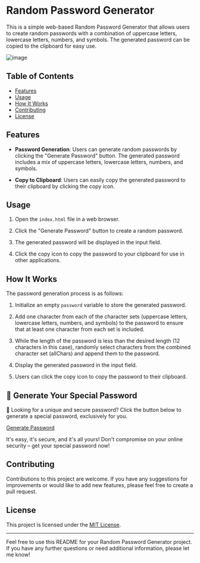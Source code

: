 # Random Password Generator

This is a simple web-based Random Password Generator that allows users to create random passwords with a combination of uppercase letters, lowercase letters, numbers, and symbols. The generated password can be copied to the clipboard for easy use.

![image](https://github.com/YawBoah/Random-Password-Generator/assets/126890146/cfdf693c-e3bd-4721-92e8-aaebf8fa2952)

## Table of Contents

- [Features](#features)
- [Usage](#usage)
- [How It Works](#how-it-works)
- [Contributing](#contributing)
- [License](#license)

## Features

- **Password Generation**: Users can generate random passwords by clicking the "Generate Password" button. The generated password includes a mix of uppercase letters, lowercase letters, numbers, and symbols.

- **Copy to Clipboard**: Users can easily copy the generated password to their clipboard by clicking the copy icon.

## Usage

1. Open the `index.html` file in a web browser.

2. Click the "Generate Password" button to create a random password.

3. The generated password will be displayed in the input field.

4. Click the copy icon to copy the password to your clipboard for use in other applications.

## How It Works

The password generation process is as follows:

1. Initialize an empty `password` variable to store the generated password.

2. Add one character from each of the character sets (uppercase letters, lowercase letters, numbers, and symbols) to the password to ensure that at least one character from each set is included.

3. While the length of the password is less than the desired length (12 characters in this case), randomly select characters from the combined character set (allChars) and append them to the password.

4. Display the generated password in the input field.

5. Users can click the copy icon to copy the password to their clipboard.

## 🌟 Generate Your Special Password

🔐 Looking for a unique and secure password? Click the button below to generate a special password, exclusively for you.

[Generate Password](https://yawboah.github.io/Random-Password-Generator/) 

It's easy, it's secure, and it's all yours! Don't compromise on your online security – get your special password now!


## Contributing

Contributions to this project are welcome. If you have any suggestions for improvements or would like to add new features, please feel free to create a pull request.

## License

This project is licensed under the [MIT License](LICENSE).

---

Feel free to use this README for your Random Password Generator project. If you have any further questions or need additional information, please let me know!
